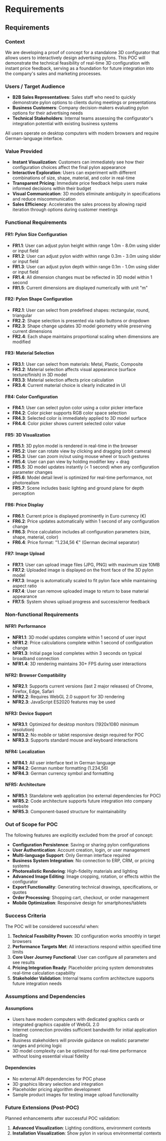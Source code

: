# Requirements

## Requirements

### Context

We are developing a proof of concept for a standalone 3D configurator that allows users to interactively design advertising pylons. This POC will demonstrate the technical feasibility of real-time 3D configuration with instant price feedback, serving as a foundation for future integration into the company's sales and marketing processes.

### Users / Target Audience

- **B2B Sales Representatives**: Sales staff who need to quickly demonstrate pylon options to clients during meetings or presentations
- **Business Customers**: Company decision-makers evaluating pylon options for their advertising needs
- **Technical Stakeholders**: Internal teams assessing the configurator's integration potential with existing business systems

All users operate on desktop computers with modern browsers and require German-language interface.

### Value Provided

- **Instant Visualization**: Customers can immediately see how their configuration choices affect the final pylon appearance
- **Interactive Exploration**: Users can experiment with different combinations of size, shape, material, and color in real-time
- **Transparent Pricing**: Immediate price feedback helps users make informed decisions within their budget
- **Visual Communication**: 3D models eliminate ambiguity in specifications and reduce miscommunication
- **Sales Efficiency**: Accelerates the sales process by allowing rapid iteration through options during customer meetings

### Functional Requirements

#### FR1: Pylon Size Configuration

- **FR1.1**: User can adjust pylon height within range 1.0m - 8.0m using slider or input field
- **FR1.2**: User can adjust pylon width within range 0.3m - 3.0m using slider or input field
- **FR1.3**: User can adjust pylon depth within range 0.1m - 1.0m using slider or input field
- **FR1.4**: All dimension changes must be reflected in 3D model within 1 second
- **FR1.5**: Current dimensions are displayed numerically with unit "m"

#### FR2: Pylon Shape Configuration

- **FR2.1**: User can select from predefined shapes: rectangular, round, triangular
- **FR2.2**: Shape selection is presented via radio buttons or dropdown
- **FR2.3**: Shape change updates 3D model geometry while preserving current dimensions
- **FR2.4**: Each shape maintains proportional scaling when dimensions are modified

#### FR3: Material Selection

- **FR3.1**: User can select from materials: Metal, Plastic, Composite
- **FR3.2**: Material selection affects visual appearance (surface texture/finish) in 3D model
- **FR3.3**: Material selection affects price calculation
- **FR3.4**: Current material choice is clearly indicated in UI

#### FR4: Color Configuration

- **FR4.1**: User can select pylon color using a color picker interface
- **FR4.2**: Color picker supports RGB color space selection
- **FR4.3**: Selected color is immediately applied to 3D model surface
- **FR4.4**: Color picker shows current selected color value

#### FR5: 3D Visualization

- **FR5.1**: 3D pylon model is rendered in real-time in the browser
- **FR5.2**: User can rotate view by clicking and dragging (orbit camera)
- **FR5.3**: User can zoom in/out using mouse wheel or touch gestures
- **FR5.4**: User can pan view by holding modifier key + drag
- **FR5.5**: 3D model updates instantly (< 1 second) when any configuration parameter changes
- **FR5.6**: Model detail level is optimized for real-time performance, not photorealism
- **FR5.7**: Scene includes basic lighting and ground plane for depth perception

#### FR6: Price Display

- **FR6.1**: Current price is displayed prominently in Euro currency (€)
- **FR6.2**: Price updates automatically within 1 second of any configuration change
- **FR6.3**: Price calculation includes all configuration parameters (size, shape, material, color)
- **FR6.4**: Price format: "1.234,56 €" (German decimal separator)

#### FR7: Image Upload

- **FR7.1**: User can upload image files (JPG, PNG) with maximum size 10MB
- **FR7.2**: Uploaded image is displayed on the front face of the 3D pylon model
- **FR7.3**: Image is automatically scaled to fit pylon face while maintaining aspect ratio
- **FR7.4**: User can remove uploaded image to return to base material appearance
- **FR7.5**: System shows upload progress and success/error feedback

### Non-functional Requirements

#### NFR1: Performance

- **NFR1.1**: 3D model updates complete within 1 second of user input
- **NFR1.2**: Price calculations complete within 1 second of configuration change
- **NFR1.3**: Initial page load completes within 3 seconds on typical broadband connection
- **NFR1.4**: 3D rendering maintains 30+ FPS during user interactions

#### NFR2: Browser Compatibility

- **NFR2.1**: Supports current versions (last 2 major releases) of Chrome, Firefox, Edge, Safari
- **NFR2.2**: Requires WebGL 2.0 support for 3D rendering
- **NFR2.3**: JavaScript ES2020 features may be used

#### NFR3: Device Support

- **NFR3.1**: Optimized for desktop monitors (1920x1080 minimum resolution)
- **NFR3.2**: No mobile or tablet responsive design required for POC
- **NFR3.3**: Supports standard mouse and keyboard interactions

#### NFR4: Localization

- **NFR4.1**: All user interface text in German language
- **NFR4.2**: German number formatting (1.234,56)
- **NFR4.3**: German currency symbol and formatting

#### NFR5: Architecture

- **NFR5.1**: Standalone web application (no external dependencies for POC)
- **NFR5.2**: Code architecture supports future integration into company website
- **NFR5.3**: Component-based structure for maintainability

### Out of Scope for POC

The following features are explicitly excluded from the proof of concept:

- **Configuration Persistence**: Saving or sharing pylon configurations
- **User Authentication**: Account creation, login, or user management
- **Multi-language Support**: Only German interface required
- **Business System Integration**: No connection to ERP, CRM, or pricing systems
- **Photorealistic Rendering**: High-fidelity materials and lighting
- **Advanced Image Editing**: Image cropping, rotation, or effects within the configurator
- **Export Functionality**: Generating technical drawings, specifications, or quotes
- **Order Processing**: Shopping cart, checkout, or order management
- **Mobile Optimization**: Responsive design for smartphones/tablets

### Success Criteria

The POC will be considered successful when:

1. **Technical Feasibility Proven**: 3D configuration works smoothly in target browsers
2. **Performance Targets Met**: All interactions respond within specified time limits
3. **Core User Journey Functional**: User can configure all parameters and see results
4. **Pricing Integration Ready**: Placeholder pricing system demonstrates real-time calculation capability
5. **Stakeholder Validation**: Internal teams confirm architecture supports future integration needs

### Assumptions and Dependencies

#### Assumptions

- Users have modern computers with dedicated graphics cards or integrated graphics capable of WebGL 2.0
- Internet connection provides sufficient bandwidth for initial application loading
- Business stakeholders will provide guidance on realistic parameter ranges and pricing logic
- 3D model complexity can be optimized for real-time performance without losing essential visual fidelity

#### Dependencies

- No external API dependencies for POC phase
- 3D graphics library selection and integration
- Placeholder pricing algorithm development
- Sample product images for testing image upload functionality

### Future Extensions (Post-POC)

Planned enhancements after successful POC validation:

1. **Advanced Visualization**: Lighting conditions, environment contexts
2. **Installation Visualization**: Show pylon in various environmental contexts
